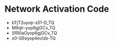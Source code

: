 # Network Activation Code
* bTjT2uyop-s51-D_TQ
* M9qIr-yop6gjGCv_TQ
* SfR0aOyop6gjGCv_TQ
* x0-GEeyop4evlzb-TQ